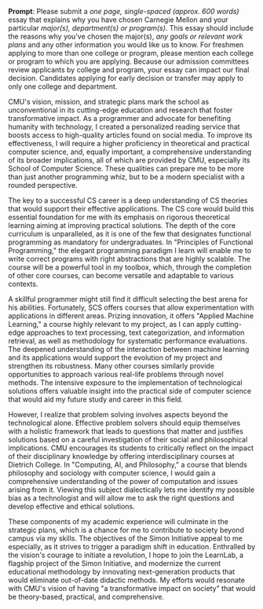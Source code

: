 **Prompt**: Please submit a _one page, single-spaced (approx. 600 words)_ essay that explains why you have chosen Carnegie Mellon and your particular _major(s), department(s) or program(s)_. This essay should include the reasons why you've chosen the major(s), _any goals or relevant work plans_ and any other information you would like us to know. For freshmen applying to more than one college or program, please mention each college or program to which you are applying. Because our admission committees review applicants by college and program, your essay can impact our final decision. Candidates applying for early decision or transfer may apply to only one college and department.

CMU's vision, mission, and strategic plans mark the school as unconventional in its cutting-edge education and research that foster transformative impact. As a programmer and advocate for benefiting humanity with technology, I created a personalized reading service that boosts access to high-quality articles found on social media. To improve its effectiveness, I will require a higher proficiency in theoretical and practical computer science, and, equally important, a comprehensive understanding of its broader implications, all of which are provided by CMU, especially its School of Computer Science. These qualities can prepare me to be more than just another programming whiz, but to be a modern specialist with a rounded perspective.

The key to a successful CS career is a deep understanding of CS theories that would support their effective applications. The CS core would build this essential foundation for me with its emphasis on rigorous theoretical learning aiming at improving practical solutions. The depth of the core curriculum is unparalleled, as it is one of the few that designates functional programming as mandatory for undergraduates. In "Principles of Functional Programming," the elegant programming paradigm I learn will enable me to write correct programs with right abstractions that are highly scalable. The course will be a powerful tool in my toolbox, which, through the completion of other core courses, can become versatile and adaptable to various contexts.

A skillful programmer might still find it difficult selecting the best arena for his abilities. Fortunately, SCS offers courses that allow experimentation with applications in different areas. Prizing innovation, it offers "Applied Machine Learning," a course highly relevant to my project, as I can apply cutting-edge approaches to text processing, text categorization, and information retrieval, as well as methodology for systematic performance evaluations. The deepened understanding of the interaction between machine learning and its applications would support the evolution of my project and strengthen its robustness. Many other courses similarly provide opportunities to approach various real-life problems through novel methods. The intensive exposure to the implementation of technological solutions offers valuable insight into the practical side of computer science that would aid my future study and career in this field.

However, I realize that problem solving involves aspects beyond the technological alone. Effective problem solvers should equip themselves with a holistic framework that leads to questions that matter and justifies solutions based on a careful investigation of their social and philosophical implications. CMU encourages its students to critically reflect on the impact of their disciplinary knowledge by offering interdisciplinary courses at Dietrich College. In "Computing, AI, and Philosophy," a course that blends philosophy and sociology with computer science, I would gain a comprehensive understanding of the power of computation and issues arising from it. Viewing this subject dialectically lets me identify my possible bias as a technologist and will allow me to ask the right questions and develop effective and ethical solutions.

These components of my academic experience will culminate in the strategic plans, which is a chance for me to contribute to society beyond campus via my skills. The objectives of the Simon Initiative appeal to me especially, as it strives to trigger a paradigm shift in education. Enthralled by the vision's courage to initiate a revolution, I hope to join the LearnLab, a flagship project of the Simon Initiative, and modernize the current educational methodology by innovating next-generation products that would eliminate out-of-date didactic methods. My efforts would resonate with CMU's vision of having "a transformative impact on society" that would be theory-based, practical, and comprehensive.